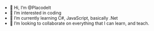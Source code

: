 - 👋 Hi, I’m @PlacodeIt
- 👀 I’m interested in coding 
- 🌱 I’m currently learning C#, JavaScript, basically .Net  
- 💞️ I’m looking to collaborate on everything that I can learn, and teach.

<!---
PlacodeIt/PlacodeIt is a ✨ special ✨ repository because its `README.md` (this file) appears on your GitHub profile.
You can click the Preview link to take a look at your changes.
--->
